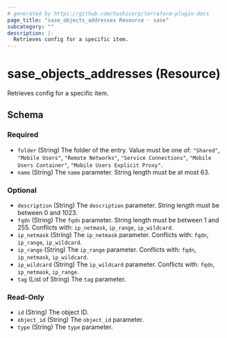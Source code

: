 ```yaml
---
# generated by https://github.com/hashicorp/terraform-plugin-docs
page_title: "sase_objects_addresses Resource - sase"
subcategory: ""
description: |-
  Retrieves config for a specific item.
---
```


# sase_objects_addresses (Resource)

Retrieves config for a specific item.



<!-- schema generated by tfplugindocs -->
## Schema

### Required

- `folder` (String) The folder of the entry. Value must be one of: `"Shared"`, `"Mobile Users"`, `"Remote Networks"`, `"Service Connections"`, `"Mobile Users Container"`, `"Mobile Users Explicit Proxy"`.
- `name` (String) The `name` parameter. String length must be at most 63.

### Optional

- `description` (String) The `description` parameter. String length must be between 0 and 1023.
- `fqdn` (String) The `fqdn` parameter. String length must be between 1 and 255. Conflicts with: `ip_netmask`, `ip_range`, `ip_wildcard`.
- `ip_netmask` (String) The `ip_netmask` parameter. Conflicts with: `fqdn`, `ip_range`, `ip_wildcard`.
- `ip_range` (String) The `ip_range` parameter. Conflicts with: `fqdn`, `ip_netmask`, `ip_wildcard`.
- `ip_wildcard` (String) The `ip_wildcard` parameter. Conflicts with: `fqdn`, `ip_netmask`, `ip_range`.
- `tag` (List of String) The `tag` parameter.

### Read-Only

- `id` (String) The object ID.
- `object_id` (String) The `object_id` parameter.
- `type` (String) The `type` parameter.



